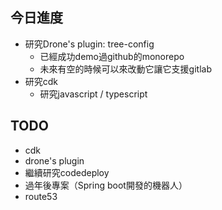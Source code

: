## 今日進度
- 研究Drone's plugin: tree-config
    - 已經成功demo過github的monorepo
    - 未來有空的時候可以來改動它讓它支援gitlab
- 研究cdk
    - 研究javascript / typescript

## TODO
- cdk
- drone's plugin
- 繼續研究codedeploy
- 過年後專案（Spring boot開發的機器人）
- route53